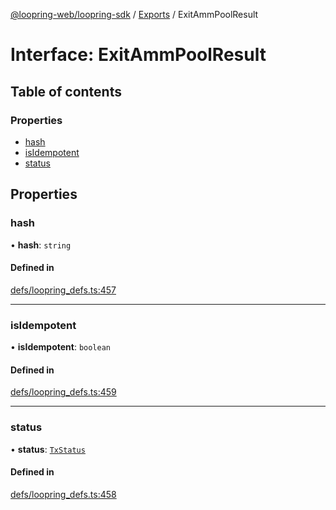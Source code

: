 [@loopring-web/loopring-sdk](../README.md) / [Exports](../modules.md) / ExitAmmPoolResult

# Interface: ExitAmmPoolResult

## Table of contents

### Properties

- [hash](ExitAmmPoolResult.md#hash)
- [isIdempotent](ExitAmmPoolResult.md#isidempotent)
- [status](ExitAmmPoolResult.md#status)

## Properties

### hash

• **hash**: `string`

#### Defined in

[defs/loopring_defs.ts:457](https://github.com/Loopring/loopring_sdk/blob/ee2acc4/src/defs/loopring_defs.ts#L457)

___

### isIdempotent

• **isIdempotent**: `boolean`

#### Defined in

[defs/loopring_defs.ts:459](https://github.com/Loopring/loopring_sdk/blob/ee2acc4/src/defs/loopring_defs.ts#L459)

___

### status

• **status**: [`TxStatus`](../enums/TxStatus.md)

#### Defined in

[defs/loopring_defs.ts:458](https://github.com/Loopring/loopring_sdk/blob/ee2acc4/src/defs/loopring_defs.ts#L458)

